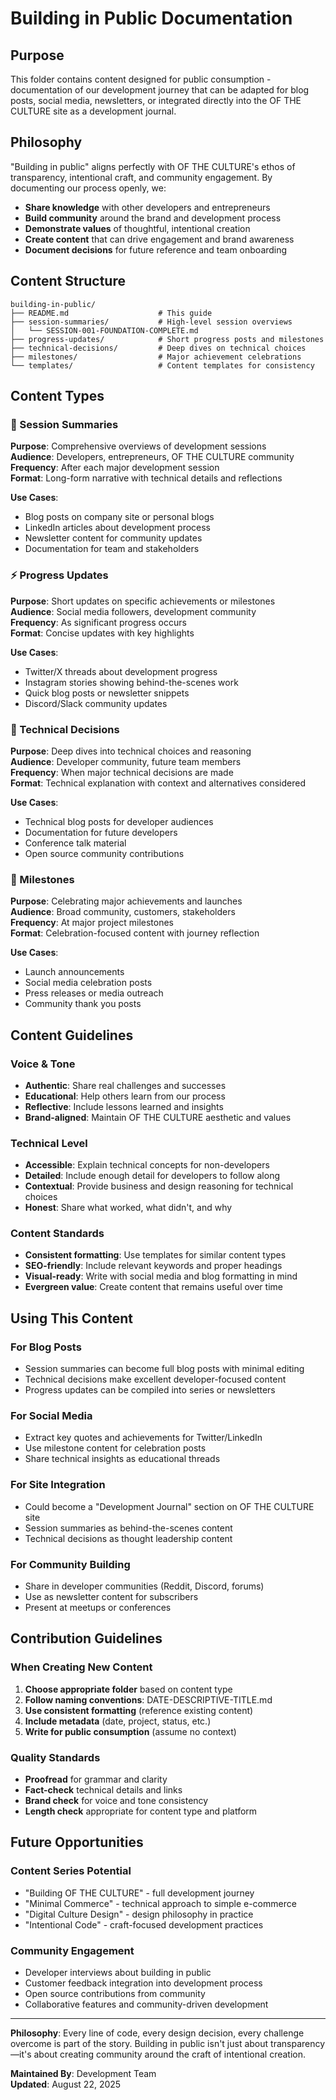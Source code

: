 # Building in Public Documentation

## Purpose

This folder contains content designed for public consumption - documentation of our development journey that can be adapted for blog posts, social media, newsletters, or integrated directly into the OF THE CULTURE site as a development journal.

## Philosophy

"Building in public" aligns perfectly with OF THE CULTURE's ethos of transparency, intentional craft, and community engagement. By documenting our process openly, we:

- **Share knowledge** with other developers and entrepreneurs
- **Build community** around the brand and development process  
- **Demonstrate values** of thoughtful, intentional creation
- **Create content** that can drive engagement and brand awareness
- **Document decisions** for future reference and team onboarding

## Content Structure

```
building-in-public/
├── README.md                    # This guide
├── session-summaries/           # High-level session overviews
│   └── SESSION-001-FOUNDATION-COMPLETE.md
├── progress-updates/            # Short progress posts and milestones
├── technical-decisions/         # Deep dives on technical choices
├── milestones/                  # Major achievement celebrations
└── templates/                   # Content templates for consistency
```

## Content Types

### 📝 Session Summaries
**Purpose**: Comprehensive overviews of development sessions  
**Audience**: Developers, entrepreneurs, OF THE CULTURE community  
**Frequency**: After each major development session  
**Format**: Long-form narrative with technical details and reflections

**Use Cases**:
- Blog posts on company site or personal blogs
- LinkedIn articles about development process
- Newsletter content for community updates
- Documentation for team and stakeholders

### ⚡ Progress Updates  
**Purpose**: Short updates on specific achievements or milestones  
**Audience**: Social media followers, development community  
**Frequency**: As significant progress occurs  
**Format**: Concise updates with key highlights

**Use Cases**:
- Twitter/X threads about development progress
- Instagram stories showing behind-the-scenes work
- Quick blog posts or newsletter snippets
- Discord/Slack community updates

### 🔧 Technical Decisions
**Purpose**: Deep dives into technical choices and reasoning  
**Audience**: Developer community, future team members  
**Frequency**: When major technical decisions are made  
**Format**: Technical explanation with context and alternatives considered

**Use Cases**:
- Technical blog posts for developer audiences
- Documentation for future developers
- Conference talk material
- Open source community contributions

### 🎉 Milestones
**Purpose**: Celebrating major achievements and launches  
**Audience**: Broad community, customers, stakeholders  
**Frequency**: At major project milestones  
**Format**: Celebration-focused content with journey reflection

**Use Cases**:
- Launch announcements
- Social media celebration posts
- Press releases or media outreach
- Community thank you posts

## Content Guidelines

### Voice & Tone
- **Authentic**: Share real challenges and successes
- **Educational**: Help others learn from our process
- **Reflective**: Include lessons learned and insights
- **Brand-aligned**: Maintain OF THE CULTURE aesthetic and values

### Technical Level
- **Accessible**: Explain technical concepts for non-developers
- **Detailed**: Include enough detail for developers to follow along
- **Contextual**: Provide business and design reasoning for technical choices
- **Honest**: Share what worked, what didn't, and why

### Content Standards
- **Consistent formatting**: Use templates for similar content types
- **SEO-friendly**: Include relevant keywords and proper headings
- **Visual-ready**: Write with social media and blog formatting in mind
- **Evergreen value**: Create content that remains useful over time

## Using This Content

### For Blog Posts
- Session summaries can become full blog posts with minimal editing
- Technical decisions make excellent developer-focused content
- Progress updates can be compiled into series or newsletters

### For Social Media
- Extract key quotes and achievements for Twitter/LinkedIn
- Use milestone content for celebration posts
- Share technical insights as educational threads

### For Site Integration
- Could become a "Development Journal" section on OF THE CULTURE site
- Session summaries as behind-the-scenes content
- Technical decisions as thought leadership content

### For Community Building
- Share in developer communities (Reddit, Discord, forums)
- Use as newsletter content for subscribers
- Present at meetups or conferences

## Contribution Guidelines

### When Creating New Content
1. **Choose appropriate folder** based on content type
2. **Follow naming conventions**: DATE-DESCRIPTIVE-TITLE.md
3. **Use consistent formatting** (reference existing content)
4. **Include metadata** (date, project, status, etc.)
5. **Write for public consumption** (assume no context)

### Quality Standards
- **Proofread** for grammar and clarity
- **Fact-check** technical details and links
- **Brand check** for voice and tone consistency
- **Length check** appropriate for content type and platform

## Future Opportunities

### Content Series Potential
- "Building OF THE CULTURE" - full development journey
- "Minimal Commerce" - technical approach to simple e-commerce
- "Digital Culture Design" - design philosophy in practice
- "Intentional Code" - craft-focused development practices

### Community Engagement
- Developer interviews about building in public
- Customer feedback integration into development process
- Open source contributions from community
- Collaborative features and community-driven development

---

**Philosophy**: Every line of code, every design decision, every challenge overcome is part of the story. Building in public isn't just about transparency—it's about creating community around the craft of intentional creation.

**Maintained By**: Development Team  
**Updated**: August 22, 2025